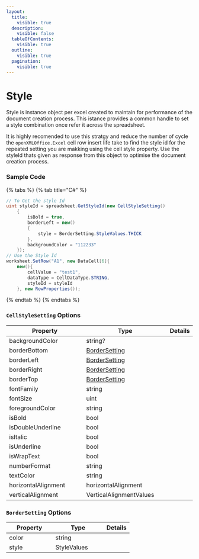 ```yaml
---
layout:
  title:
    visible: true
  description:
    visible: false
  tableOfContents:
    visible: true
  outline:
    visible: true
  pagination:
    visible: true
---
```


# Style

Style is instance object per excel created to maintain for performance of the document creation process. This istance provides a common handle to set a style combination once refer it across the spreadsheet.

It is highly recomended to use this stratgy and reduce the number of cycle the `openXMLOffice.Excel` cell row insert life take to find the style id for the repeated setting you are makking using the cell style property. Use the styleId thats given as response from this object to optimise the document creation process. &#x20;

### Sample Code

{% tabs %}
{% tab title="C#" %}
```csharp
// To Get the style Id
uint styleId = spreadsheet.GetStyleId(new CellStyleSetting()
	{
		isBold = true,
		borderLeft = new()
		{
			style = BorderSetting.StyleValues.THICK
		},
		backgroundColor = "112233"
	});
// Use the Style Id
worksheet.SetRow("A1", new DataCell[6]{
	new(){
		cellValue = "test1",
		dataType = CellDataType.STRING,
		styleId = styleId
	}, new RowProperties());

```
{% endtab %}
{% endtabs %}

### `CellStyleSetting` Options

<table><thead><tr><th width="202">Property</th><th width="216">Type</th><th>Details</th></tr></thead><tbody><tr><td>backgroundColor</td><td>string?</td><td></td></tr><tr><td>borderBottom</td><td><a href="style.md#bordersetting-options">BorderSetting</a></td><td></td></tr><tr><td>borderLeft</td><td><a href="style.md#bordersetting-options">BorderSetting</a></td><td></td></tr><tr><td>borderRight</td><td><a href="style.md#bordersetting-options">BorderSetting</a></td><td></td></tr><tr><td>borderTop</td><td><a href="style.md#bordersetting-options">BorderSetting</a></td><td></td></tr><tr><td>fontFamily</td><td>string</td><td></td></tr><tr><td>fontSize</td><td>uint</td><td></td></tr><tr><td>foregroundColor</td><td>string</td><td></td></tr><tr><td>isBold</td><td>bool</td><td></td></tr><tr><td>isDoubleUnderline</td><td>bool</td><td></td></tr><tr><td>isItalic</td><td>bool</td><td></td></tr><tr><td>isUnderline</td><td>bool</td><td></td></tr><tr><td>isWrapText</td><td>bool</td><td></td></tr><tr><td>numberFormat</td><td>string</td><td></td></tr><tr><td>textColor</td><td>string</td><td></td></tr><tr><td>horizontalAlignment</td><td>horizontalAlignment</td><td></td></tr><tr><td>verticalAlignment</td><td>VerticalAlignmentValues</td><td></td></tr></tbody></table>

### `BorderSetting` Options

<table><thead><tr><th width="109">Property</th><th width="122">Type</th><th>Details</th></tr></thead><tbody><tr><td>color</td><td>string</td><td></td></tr><tr><td>style</td><td>StyleValues</td><td></td></tr></tbody></table>
